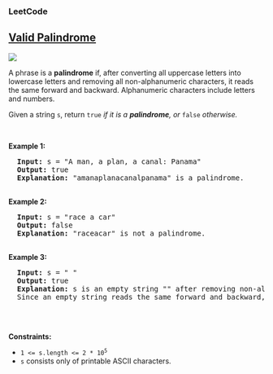 <body>
  <h3>LeetCode</h3>
  <h2><a href="https://leetcode.com/problems/valid-palindrome/">Valid Palindrome</a></h2> 
  <img src="https://img.shields.io/badge/DIFFICULTY-EASY-green">
  <p>A phrase is a <strong>palindrome</strong> if, after converting all uppercase letters into lowercase letters and removing all non-alphanumeric characters, it reads the same forward and backward. Alphanumeric characters include letters and numbers.</p>
  <p>Given a string <code>s</code>, return <code>true</code> <em>if it is a <strong>palindrome</strong>, or</em> <code>false</code> <em>otherwise.</em></p>

  <p>&nbsp;</p>
  <p><strong class="example">Example 1:</strong></p>
  <pre>
  <strong>Input:</strong> s = "A man, a plan, a canal: Panama"
  <strong>Output:</strong> true
  <strong>Explanation:</strong> "amanaplanacanalpanama" is a palindrome.
  </pre>

  <p><strong class="example">Example 2:</strong></p>
  <pre>
  <strong>Input:</strong> s = "race a car"
  <strong>Output:</strong> false
  <strong>Explanation:</strong> "raceacar" is not a palindrome.
  </pre>

  <p><strong class="example">Example 3:</strong></p>
  <pre>
  <strong>Input:</strong> s = " "
  <strong>Output:</strong> true
  <strong>Explanation:</strong> s is an empty string "" after removing non-alphanumeric characters.
  Since an empty string reads the same forward and backward, it is a palindrome.
  </pre>

  <p>&nbsp;</p>
  <p><strong class="Constraints">Constraints:</strong></p>
  <ul>
    <li><code>1 <= s.length <= 2 * 10<sup>5</sup></code></li>
    <li><code>s</code> consists only of printable ASCII characters.</li>
    </ul>
  
</body>

